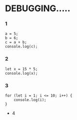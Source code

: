 # DEBUGGING.....

### 1
```
a = 5;
b = 6;
c = a + b;
console.log(c);
```

### 2
```
let x = 15 * 5;
console.log(x);
```

### 3
```
for (let i = 1; i <= 10; i++) {
    console.log(i);   
}
```
- 4